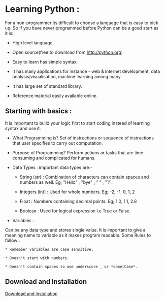 # Learning Python :

For a non-programmer its difficult to choose a language that is easy to pick up.
So if you have never programmed before Python can be a good start as it is:

* High level language.

* Open source(free to download from http://python.org)

* Easy to learn has simple syntax.

* It has many applications for instance - web & internet      development, data analysis/visualisation, machine learning among many.

* It has large set of standard library.

* Reference material easily available online.

## Starting with basics :

It is important to build your logic first to start coding instead of learning syntax and use it.


* What Programming is?
     Set of instructions or sequence of instructions that user specifies to carry out computation.

* Purpose of Programming?
     Perform actions or tasks that are time consuming and complicated for humans.

* Data Types : important data types are:-

    * String (str) : Combination of characters can contain spaces and numbers as well. Eg;  "Hello" , "bye" , " " , "1".

    * Integers (int) : Used for whole numbers. Eg; -2, -1, 0, 1, 2

    * Float : Numbers containing decimal points. Eg; 1.0,
    1.1, 2.8

    * Boolean : Used for logical expression i.e True or False.

* Variables :

Can be any data type and stores single value. It is important to give a meaning name to variable as it makes program readable.
    Some Rules to follow :

    * Remember variables are case sensitive.

    * Doesn't start with numbers.

    * Doesn't contain spaces so use underscore _ or *camelCase*.




## Download and Installation
[Download and Installation](downloading-and-installation.md)
